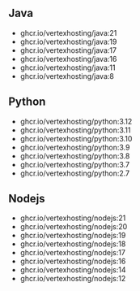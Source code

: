 ## Java

- ghcr.io/vertexhosting/java:21
- ghcr.io/vertexhosting/java:19
- ghcr.io/vertexhosting/java:17
- ghcr.io/vertexhosting/java:16
- ghcr.io/vertexhosting/java:11
- ghcr.io/vertexhosting/java:8

## Python

- ghcr.io/vertexhosting/python:3.12
- ghcr.io/vertexhosting/python:3.11
- ghcr.io/vertexhosting/python:3.10
- ghcr.io/vertexhosting/python:3.9
- ghcr.io/vertexhosting/python:3.8
- ghcr.io/vertexhosting/python:3.7
- ghcr.io/vertexhosting/python:2.7

## Nodejs

- ghcr.io/vertexhosting/nodejs:21
- ghcr.io/vertexhosting/nodejs:20
- ghcr.io/vertexhosting/nodejs:19
- ghcr.io/vertexhosting/nodejs:18
- ghcr.io/vertexhosting/nodejs:17
- ghcr.io/vertexhosting/nodejs:16
- ghcr.io/vertexhosting/nodejs:14
- ghcr.io/vertexhosting/nodejs:12
